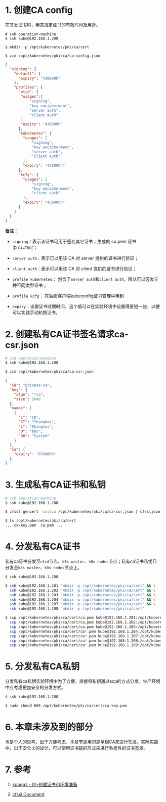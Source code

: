 # 1. 创建CA config

在签发证书时，用来指定证书的有效时间及用途。

```shell
# ssh operation-machine
$ ssh kube@192.168.1.200

$ mkdir -p /opt/kubernetes/pki/ca/cert

$ vim /opt/kubernetes/pki/ca/ca-config.json
```

```json
{
  "signing": {
    "default": {
      "expiry": "438000h"
    },
    "profiles": {
      "etcd": {
       "usages":[
           "signing",
           "key encipherment",
           "server auth",
           "client auth"
       ],
       "expiry": "438000h"
      },
      "kubernetes": {
        "usages": [
            "signing",
            "key encipherment",
            "server auth",
            "client auth"
        ],
        "expiry": "438000h"
      },
      "kcfg": {
        "usages": [
            "signing",
            "key encipherment",
            "client auth"
        ],
        "expiry": "438000h"
      }
    }
  }
}
```

**备注：**

- `signing`：表示该证书可用于签名其它证书；生成的 ca.pem 证书中 `CA=TRUE`；

- `server auth`：表示可以用该 CA 对 server 提供的证书进行验证；

- `client auth`：表示可以用该 CA 对 client 提供的证书进行验证；

- `profile kubernetes`： 包含了`server auth`和`client auth`，所以可以签发三种不同类型证书；

- `profile kcfg`： 在后面客户端kubeconfig证书管理中用到

- `expiry`：设置证书过期时间，这个值可以在实验环境中设置得更短一些，以便可以实践手动轮换证书。



# 2. 创建私有CA证书签名请求ca-csr.json

```bash
# ssh operation-machine
$ ssh kube@192.168.1.200

$ vim /opt/kubernetes/pki/ca/ca-csr.json
```

```json
{
  "CN": "private-ca",
  "key": {
    "algo": "rsa",
    "size": 2048
  },
  "names": [
    {
      "C": "CN",
      "ST": "Shanghai",
      "L": "Shanghai",
      "O": "k8s",
      "OU": "System"
    }
  ],
  "ca": {
    "expiry": "876000h"
  }
}
```



# 3. 生成私有CA证书和私钥

```bash
# ssh operation-machine
$ ssh kube@192.168.1.200

$ cfssl gencert -initca /opt/kubernetes/pki/ca/ca-csr.json | cfssljson -bare /opt/kubernetes/pki/ca/cert/ca

$ ls /opt/kubernetes/pki/ca/cert
... ca-key.pem  ca.pem ...
```



# 4. 分发私有CA证书

私有ca证书分发至`etcd`节点、`k8s master`、`k8s nodes`节点；私有ca证书私钥只分发至`k8s master`、`k8s nodes`节点上。

```bash
$ ssh kube@192.168.1.200

$ ssh kube@192.168.1.201 "mkdir -p /opt/kubernetes/pki/ca/cert" && \
  ssh kube@192.168.1.202 "mkdir -p /opt/kubernetes/pki/ca/cert" && \
  ssh kube@192.168.1.203 "mkdir -p /opt/kubernetes/pki/ca/cert" && \
  ssh kube@192.168.1.204 "mkdir -p /opt/kubernetes/pki/ca/cert" && \
  ssh kube@192.168.1.207 "mkdir -p /opt/kubernetes/pki/ca/cert" && \
  ssh kube@192.168.1.208 "mkdir -p /opt/kubernetes/pki/ca/cert"

$ scp /opt/kubernetes/pki/ca/cert/ca.pem kube@192.168.1.201:/opt/kubernetes/pki/ca/cert/ca.pem && \
  scp /opt/kubernetes/pki/ca/cert/ca.pem kube@192.168.1.202:/opt/kubernetes/pki/ca/cert/ca.pem && \
  scp /opt/kubernetes/pki/ca/cert/ca.pem kube@192.168.1.203:/opt/kubernetes/pki/ca/cert/ca.pem && \
  scp /opt/kubernetes/pki/ca/cert/ca*.pem kube@192.168.1.204:/opt/kubernetes/pki/ca/cert/ && \
  scp /opt/kubernetes/pki/ca/cert/ca*.pem kube@192.168.1.207:/opt/kubernetes/pki/ca/cert/ && \
  scp /opt/kubernetes/pki/ca/cert/ca*.pem kube@192.168.1.208:/opt/kubernetes/pki/ca/cert/ && \
  scp /opt/kubernetes/pki/ca/cert/ca*.pem kube@192.168.1.209:/opt/kubernetes/pki/ca/cert/
```



# 5. 分发私有CA私钥

分发私有ca私钥实验环境中为了方便，直接将私钥通过scp的方式分发。生产环境中应考虑更加安全的分发方式。

```bash
$ ssh kube@192.168.1.200

$ sudo chmod 666 /opt/kubernetes/pki/ca/cert/ca-key.pem
```



# 6. 本章未涉及到的部分

也是个人的思考。出于方便考虑，本章节是用的是单根CA来进行签发。实际实践中，出于安全上的设计，可以使用证书链的形式来进行各组件的证书签发。



# 7. 参考

1. [kubeaz - 01-创建证书和环境准备](https://github.com/easzlab/kubeasz/blob/master/docs/setup/01-CA_and_prerequisite.md)

2. [cfssl Document](https://github.com/cloudflare/cfssl/blob/master/doc/cmd/cfssl.txt)
